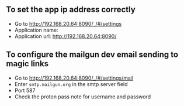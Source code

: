 ## To set the app ip address correctly
- Go to http://192.168.20.64:8090/_/#/settings
- Application name: <your app name>
- Application url: http://192.168.20.64:8090/

## To configure the mailgun dev email sending to magic links
- Go to http://192.168.20.64:8090/_/#/settings/mail
- Enter `smtp.mailgun.org` in the smtp server field
- Port 587
- Check the proton pass note for username and password
